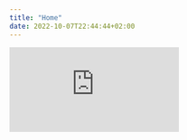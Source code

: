 ```yaml
---
title: "Home"
date: 2022-10-07T22:44:44+02:00
---
```


<iframe src="https://www.youtube.com/embed/Wm9PvQQlzFs" title="YouTube video player" frameborder="0" allow="accelerometer; autoplay; clipboard-write; encrypted-media; gyroscope; picture-in-picture" allowfullscreen></iframe>
